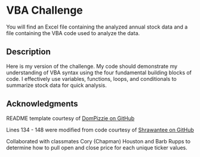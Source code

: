 # VBA Challenge

You will find an Excel file containing the analyzed annual stock data and a file containing the VBA code used to analyze the data.

## Description

Here is my version of the challenge. My code should demonstrate my understanding of VBA syntax using the four fundamental building blocks of code. I effectively use variables, functions, loops, and conditionals to summarize stock data for quick analysis.

## Acknowledgments

README template courtesy of [DomPizzie on GitHub ](https://gist.github.com/DomPizzie/7a5ff55ffa9081f2de27c315f5018afc#project-title)

Lines 134 - 148 were modified from code courtesy of [Shrawantee on GitHub](https://github.com/shrawantee/VBA-Scripting---Stock-Market-Analysis/blob/master/HW2_Hard_DS.vbs)

Collaborated with classmates Cory (Chapman) Houston and Barb Rupps to determine how to pull open and close price for each unique ticker values.

